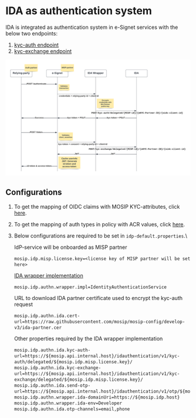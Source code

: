 # IDA as authentication system

IDA is integrated as authentication system in e-Signet services with the below two endpoints:

1. [kyc-auth endpoint](https://mosip.stoplight.io/docs/id-authentication/branches/main/e1010cf7b1ea6-kyc-auth)
2. [kyc-exchange endpoint](https://mosip.stoplight.io/docs/id-authentication/branches/main/645a92f1b98c0-kyc-exchange)

![](../../\_images/ida-esignet-integration.png)

## Configurations

1. To get the mapping of OIDC claims with MOSIP KYC-attributes, click [here](https://github.com/mosip/mosip-config/blob/develop-v3/identity-mapping.json).
2. To get the mapping of auth types in policy with ACR values, click [here](https://github.com/mosip/mosip-config/blob/develop-v3/amr-acr-mapping.json).
3.  Below configurations are required to be set in `idp-default.properties`.\


    IdP-service will be onboarded as MISP partner

    ```
    mosip.idp.misp.license.key=<license key of MISP partner will be set here>
    ```

    [IDA wrapper implementation](https://github.com/mosip/idp/blob/master/authentication-wrapper/src/main/java/io/mosip/idp/authwrapper/service/IdentityAuthenticationService.java)

    ```
    mosip.idp.authn.wrapper.impl=IdentityAuthenticationService
    ```

    URL to download IDA partner certificate used to encrypt the kyc-auth request

    ```
    mosip.idp.authn.ida.cert-url=https://raw.githubusercontent.com/mosip/mosip-config/develop-v3/ida-partner.cer
    ```

    Other properties required by the IDA wrapper implementation

    ```
    mosip.idp.authn.ida.kyc-auth-url=https://${mosip.api.internal.host}/idauthentication/v1/kyc-auth/delegated/${mosip.idp.misp.license.key}/
    mosip.idp.authn.ida.kyc-exchange-url=https://${mosip.api.internal.host}/idauthentication/v1/kyc-exchange/delegated/${mosip.idp.misp.license.key}/
    mosip.idp.authn.ida.send-otp-url=https://${mosip.api.internal.host}/idauthentication/v1/otp/${mosip.idp.misp.license.key}/
    mosip.idp.authn.wrapper.ida-domainUri=https://${mosip.idp.host}
    mosip.idp.authn.wrapper.ida-env=Developer
    mosip.idp.authn.ida.otp-channels=email,phone
    ```
